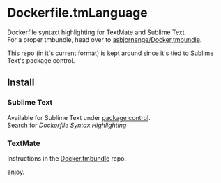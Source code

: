 # Dockerfile.tmLanguage

Dockerfile syntaxt highlighting for TextMate and Sublime Text.  
For a proper tmbundle, head over to [asbjornenge/Docker.tmbundle](https://github.com/asbjornenge/Docker.tmbundle).  

This repo (in it's current format) is kept around since it's tied to Sublime Text's package control.

## Install

### Sublime Text

Available for Sublime Text under [package control](https://sublime.wbond.net/packages/Dockerfile%20Syntax%20Highlighting).  
Search for *Dockerfile Syntax Highlighting*

### TextMate

Instructions in the [Docker.tmbundle](https://github.com/asbjornenge/Docker.tmbundle) repo.

enjoy.

